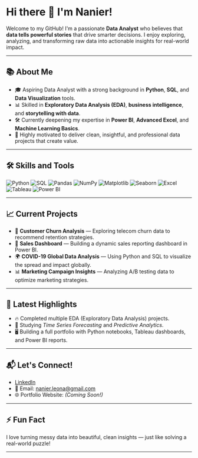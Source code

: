 # Hi there 👋 I'm Nanier!

Welcome to my GitHub! I'm a passionate **Data Analyst** who believes that **data tells powerful stories** that drive smarter decisions. I enjoy exploring, analyzing, and transforming raw data into actionable insights for real-world impact.

---

## 📚 About Me

- 🎓 Aspiring Data Analyst with a strong background in **Python**, **SQL**, and **Data Visualization** tools.
- 📊 Skilled in **Exploratory Data Analysis (EDA)**, **business intelligence**, and **storytelling with data**.
- 🛠 Currently deepening my expertise in **Power BI**, **Advanced Excel**, and **Machine Learning Basics**.
- 🚀 Highly motivated to deliver clean, insightful, and professional data projects that create value.

---

## 🛠 Skills and Tools

![Python](https://img.shields.io/badge/Python-3776AB?style=for-the-badge&logo=python&logoColor=white)
![SQL](https://img.shields.io/badge/SQL-4479A1?style=for-the-badge&logo=postgresql&logoColor=white)
![Pandas](https://img.shields.io/badge/Pandas-150458?style=for-the-badge&logo=pandas&logoColor=white)
![NumPy](https://img.shields.io/badge/Numpy-013243?style=for-the-badge&logo=numpy&logoColor=white)
![Matplotlib](https://img.shields.io/badge/Matplotlib-11557C?style=for-the-badge&logo=matplotlib&logoColor=white)
![Seaborn](https://img.shields.io/badge/Seaborn-2E303E?style=for-the-badge&logo=seaborn&logoColor=white)
![Excel](https://img.shields.io/badge/Excel-217346?style=for-the-badge&logo=microsoft-excel&logoColor=white)
![Tableau](https://img.shields.io/badge/Tableau-E97627?style=for-the-badge&logo=tableau&logoColor=white)
![Power BI](https://img.shields.io/badge/Power%20BI-F2C811?style=for-the-badge&logo=powerbi&logoColor=black)

---

## 📈 Current Projects

- 🛒 **Customer Churn Analysis** — Exploring telecom churn data to recommend retention strategies.
- 🏢 **Sales Dashboard** — Building a dynamic sales reporting dashboard in Power BI.
- 🌍 **COVID-19 Global Data Analysis** — Using Python and SQL to visualize the spread and impact globally.
- 📊 **Marketing Campaign Insights** — Analyzing A/B testing data to optimize marketing strategies.

---

## 📍 Latest Highlights

- 🔥 Completed multiple EDA (Exploratory Data Analysis) projects.
- 📖 Studying *Time Series Forecasting* and *Predictive Analytics*.
- 🖥️ Building a full portfolio with Python notebooks, Tableau dashboards, and Power BI reports.

---

## 📬 Let's Connect!

- [LinkedIn](https://www.linkedin.com/in/nanier-p-leona-645a34309/)
- 📧 Email: nanier.leona@gmail.com
- 🌐 Portfolio Website: *(Coming Soon!)*

---

## ⚡ Fun Fact
I love turning messy data into beautiful, clean insights — just like solving a real-world puzzle!

---
